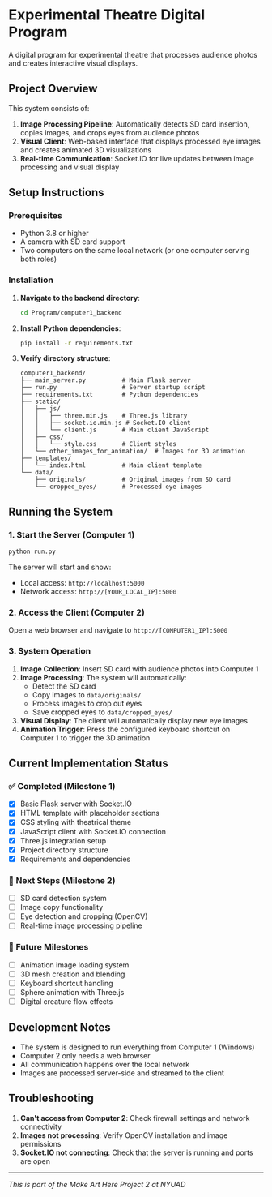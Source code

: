 # Experimental Theatre Digital Program

A digital program for experimental theatre that processes audience photos and creates interactive visual displays.

## Project Overview

This system consists of:
1. **Image Processing Pipeline**: Automatically detects SD card insertion, copies images, and crops eyes from audience photos
2. **Visual Client**: Web-based interface that displays processed eye images and creates animated 3D visualizations
3. **Real-time Communication**: Socket.IO for live updates between image processing and visual display

## Setup Instructions

### Prerequisites

- Python 3.8 or higher
- A camera with SD card support
- Two computers on the same local network (or one computer serving both roles)

### Installation

1. **Navigate to the backend directory**:
   ```bash
   cd Program/computer1_backend
   ```

2. **Install Python dependencies**:
   ```bash
   pip install -r requirements.txt
   ```

3. **Verify directory structure**:
   ```
   computer1_backend/
   ├── main_server.py          # Main Flask server
   ├── run.py                  # Server startup script
   ├── requirements.txt        # Python dependencies
   ├── static/
   │   ├── js/
   │   │   ├── three.min.js    # Three.js library
   │   │   ├── socket.io.min.js # Socket.IO client
   │   │   └── client.js       # Main client JavaScript
   │   ├── css/
   │   │   └── style.css       # Client styles
   │   └── other_images_for_animation/  # Images for 3D animation
   ├── templates/
   │   └── index.html          # Main client template
   └── data/
       ├── originals/          # Original images from SD card
       └── cropped_eyes/       # Processed eye images
   ```

## Running the System

### 1. Start the Server (Computer 1)

```bash
python run.py
```

The server will start and show:
- Local access: `http://localhost:5000`
- Network access: `http://[YOUR_LOCAL_IP]:5000`

### 2. Access the Client (Computer 2)

Open a web browser and navigate to `http://[COMPUTER1_IP]:5000`

### 3. System Operation

1. **Image Collection**: Insert SD card with audience photos into Computer 1
2. **Image Processing**: The system will automatically:
   - Detect the SD card
   - Copy images to `data/originals/`
   - Process images to crop out eyes
   - Save cropped eyes to `data/cropped_eyes/`
3. **Visual Display**: The client will automatically display new eye images
4. **Animation Trigger**: Press the configured keyboard shortcut on Computer 1 to trigger the 3D animation

## Current Implementation Status

### ✅ Completed (Milestone 1)
- [x] Basic Flask server with Socket.IO
- [x] HTML template with placeholder sections
- [x] CSS styling with theatrical theme
- [x] JavaScript client with Socket.IO connection
- [x] Three.js integration setup
- [x] Project directory structure
- [x] Requirements and dependencies

### 🚧 Next Steps (Milestone 2)
- [ ] SD card detection system
- [ ] Image copy functionality
- [ ] Eye detection and cropping (OpenCV)
- [ ] Real-time image processing pipeline

### 🔄 Future Milestones
- [ ] Animation image loading system
- [ ] 3D mesh creation and blending
- [ ] Keyboard shortcut handling
- [ ] Sphere animation with Three.js
- [ ] Digital creature flow effects

## Development Notes

- The system is designed to run everything from Computer 1 (Windows)
- Computer 2 only needs a web browser
- All communication happens over the local network
- Images are processed server-side and streamed to the client

## Troubleshooting

1. **Can't access from Computer 2**: Check firewall settings and network connectivity
2. **Images not processing**: Verify OpenCV installation and image permissions
3. **Socket.IO not connecting**: Check that the server is running and ports are open

---

*This is part of the Make Art Here Project 2 at NYUAD* 